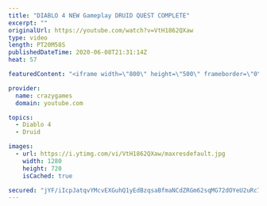 ```yaml
---
title: "DIABLO 4 NEW Gameplay DRUID QUEST COMPLETE"
excerpt: ""
originalUrl: https://youtube.com/watch?v=VtH1862QXaw
type: video
length: PT20M58S
publishedDateTime: 2020-06-08T21:31:14Z
heat: 57

featuredContent: "<iframe width=\"800\" height=\"500\" frameborder=\"0\" src=\"https://www.youtube.com/embed/VtH1862QXaw\" allow=\"accelerometer; autoplay; encrypted-media; gyroscope; picture-in-picture\" allowfullscreen></iframe>"

provider:
  name: crazygames
  domain: youtube.com

topics:
  - Diablo 4
  - Druid

images:
  - url: https://i.ytimg.com/vi/VtH1862QXaw/maxresdefault.jpg
    width: 1280
    height: 720
    isCached: true

secured: "jYF/iIcpJatqvYMcvEXGuhQ1yEdBzqsaBfmaNCdZRGm62sqMG72dOYeU2uRc7FTQaHCfXgzPcecM+2nlVYSOA7iyZWWPhYIqDh1mmVmgJtGmrJJknjXa08ULkrPixHrwB4+pvtFKhIpVCnDjXk1Bk0tdap86rTuDqr2hpFNyEO0Gbavsey57n/xeSppArv7nRoQ48XQGH5USRu6V83eMEuE1/iPTZoZ0q1SLuH6q1j8+LKCrqzhHeJpYp1f8X1b1sYYXzbU5WkHYINE6yEt0o6/Ba6EpQ9gZo2GOf4n0paHtIWjBGGtHxjl3Y0VXy9BYR0Bpt1Wz6fZxAKQYl8lYeUrnVXj8RzpUIaZsnh+14SnuCMGbJykc+mLDrGs6S/T57HHzGoKaWvfp6JtdVi3ZhqumkhZkjAU8cqSjqQmWKqE=;V/84mU0hiLsextFZ1aVnvQ=="
---
```


